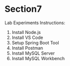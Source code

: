 # Section7
Lab Experiments
Instructions:
1. Install Node.js
2. Install VS Code
3. Setup Spring Boot Tool
4. Install Postman
5. Install MySQL Server
6. Install MySQL Workbench
